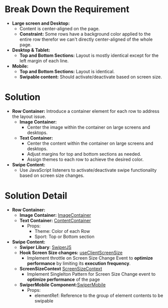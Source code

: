 # Break Down the Requirement
- **Large screen and Desktop:**
  - Content is center-aligned on the page.
  - **Constraint:** Some rows have a background color applied to the entire row therefor we can't directly center-aligned of the whole page.
- **Desktop & Tablet:** 
  - **Top and Bottom Sections:** Layout is mostly identical except for the left margin of each line.
- **Mobile:**
  - **Top and Bottom Sections:** Layout is identical.
  - **Swipable content:** Should activate/deactivate based on screen size.

# Solution
- **Row Container:** Introduce a container element for each row to address the layout issue.
  - **Image Container:**
    -  Center the image within the container on large screens and desktops.
  - **Text Container:**
    - Center the content within the container on large screens and desktops.
    - Adjust margins for top and bottom sections as needed.
    - Assign themes to each row to achieve the desired color.
- **Swipe Content:**
  - Use JavaScript listeners to activate/deactivate swipe functionality based on screen size changes.

# Solution Detail
- **Row Container:** 
  - **Image Container:** [ImageContainer](../src/share/components/image/ImageContainer.tsx)
  - **Text Container:** [ContentContainer](../src/share/components/content/ContentContainer.tsx)
    - Props:
      - Theme: Color of each Row
      - Sport: Top or Bottom section
- **Swipe Content:**
  - **Swiper Libary**: [SwiperJS](https://swiperjs.com/demos)
  - **Hook Screen Size changes:** [useClientScreenSize](../src/share/hooks/useClientScreenSize.tsx)
    - Implement throttle on Screen Size Change Event to **optimize performance** by limiting its **execution frequency**.
  - **ScreenSizeContext** [ScreenSizeContext](../src/share/contexts/index.tsx)
    - Implement Singlelton Pattern for Screen Size Change event to **optimize performance** of the page
  - **SwiperMobile Component:**[SwiperMobile](../src/share/components/swiper/SwiperMobile.tsx)
    - Props:
      - elementRef: Reference to the group of element contents to be swipable
